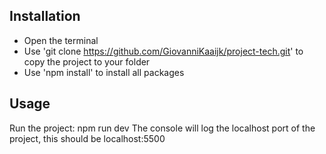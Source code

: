 ## Installation

- Open the terminal
- Use 'git clone https://github.com/GiovanniKaaijk/project-tech.git' to copy the project to your folder
- Use 'npm install' to install all packages


## Usage

Run the project: npm run dev
The console will log the localhost port of the project, this should be localhost:5500